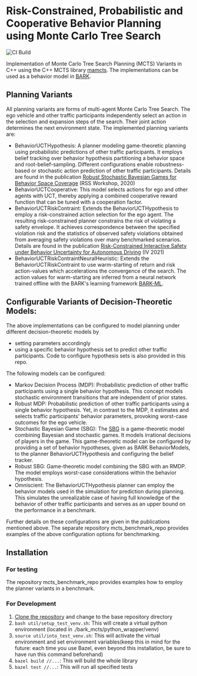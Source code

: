 # Risk-Constrained, Probabilistic and Cooperative Behavior Planning using Monte Carlo Tree Search
![CI Build](https://github.com/bark-simulator/planner-mcts/workflows/CI/badge.svg)

Implementation of Monte Carlo Tree Search Planning (MCTS) Variants in C++ using the C++ MCTS library [mamcts](https://github.com/juloberno/mamcts). The implementations can be used as a behavior model in [BARK](https://github.com/bark-simulator/bark).

## Planning Variants
All planning variants are forms of multi-agent Monte Carlo Tree Search. The ego vehicle and other traffic participants independently select an action in the selection and expansion steps of the search. Their joint action determines the next environment state. The implemented planning variants are: 
 - BehaviorUCTHypothesis: A planner modeling game-theoretic planning using probabilistic predictions of other traffic participants. It employs belief tracking over behavior hypothesis partitioning a behavior space and root-belief-sampling. Different configurations enable robustness-based or stochastic action prediction of other traffic participants. Details are found in the publication
    [Robust Stochastic Bayesian Games for Behavior Space Coverage](https://arxiv.org/abs/2003.11281) (RSS Workshop, 2020)
- BehaviorUCTCooperative: This model selects actions for ego and other agents with UCT, thereby applying a combined
cooperative reward function that can be tuned with a cooperation factor.
- BehaviorUCTRiskContraint: Extends the BehaviorUCTHypothesis to employ a risk-constrained action selection for the ego agent. The resulting risk-constrained planner constrains the risk of violating a safety envelope. It achieves correspondence between the specified violation risk and the statistics of observed safety violations obtained from averaging safety violations over many benchmarked scenarios. Details are found in the publication
 [Risk-Constrained Interactive Safety under Behavior Uncertainty for Autonomous Driving](https://arxiv.org/abs/2102.03053) (IV 2021)
- BehaviorUCTRiskContraintNeuralHeuristic: Extends the BehaviorUCTRiskContraint to use warm-starting of return and risk action-values which accelerations the convergence of the search. The action values for warm-starting are inferred from a neural network trained offline with the BARK's learning framework [BARK-ML](https://github.com/bark-simulator/bark-ml).


## Configurable Variants of Decision-Theoretic Models:
The above implementations can be configured to model planning under different decision-theoretic models by 
- setting parameters accordingly 
- using a specific behavior hypothesis set to predict other traffic participants. Code to configure hypothesis sets is also provided in this repo.

The following models can be configured:
- Markov Decision Process (MDP): Probabilistic prediction of other traffic participants using a single behavior hypothesis. This concept models stochastic environment transitions that are independent of prior states. 
- Robust MDP: Probabilistic prediction of other traffic participants using a single behavior hypothesis. Yet, in contrast to the MDP, it estimates and selects traffic participants' behavior parameters, provoking worst-case outcomes for the ego vehicle.
- Stochastic Bayesian Game (SBG): The [SBG](https://arxiv.org/abs/1506.01170) is a game-theoretic model combining Bayesian and stochastic games. It models irrational decisions of players in the game. This game-theoretic model can be configured by providing a set of behavior hypotheses, given as BARK BehaviorModels, to the planner BehaviorUCTHypothesis and configuring the belief tracker. 
- Robust SBG: Game-theoretic model combining the SBG with an RMDP. The model employs worst-case considerations within the behavior hypothesis.
- Omniscient: The BehaviorUCTHypothesis planner can employ the behavior models used in the simulation for prediction during planning. This simulates the unrealizable case of having full knowledge of the behavior of other traffic participants and serves as an upper bound on the performance in a benchmark.

Further details on these configurations are given in the publications mentioned above. The separate repository mcts_benchmark_repo provides examples of the above configuration options for benchmarking. 

## Installation
### For testing
The repository mcts_benchmark_repo provides examples how to employ the planner variants in a benchmark.

### For Development
1. [Clone the repository](https://git.fortiss.org/bark-simulator/planner-mcts) and change to the base repository directory
2. `bash util/setup_test_venv.sh`: This will create a virtual python environment (located in ./bark_mcts/python_wrapper/venv)
2. `source util/into_test_venv.sh`: This will activate the virtual environment and set environment variables(keep this in mind for the future: each time you use Bazel, even beyond this installation, be sure to have run this command beforehand)
3. `bazel build //...`: This will build the whole library
4. `bazel test //...`: This will run all specified tests
